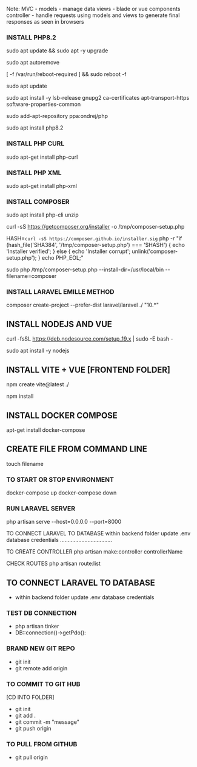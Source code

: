 Note: MVC - models - manage data views - blade or vue components controller - handle requests using models and views to generate final responses as seen in browsers

### INSTALL PHP8.2
sudo apt update && sudo apt -y upgrade

sudo apt autoremove

[ -f /var/run/reboot-required ] && sudo reboot -f

sudo apt update

sudo apt install -y lsb-release gnupg2 ca-certificates apt-transport-https software-properties-common

sudo add-apt-repository ppa:ondrej/php

sudo apt install php8.2

### INSTALL PHP CURL
sudo apt-get install php-curl

### INSTALL PHP XML
sudo apt-get install php-xml 

### INSTALL COMPOSER
sudo apt install php-cli unzip

curl -sS https://getcomposer.org/installer -o /tmp/composer-setup.php

HASH=`curl -sS https://composer.github.io/installer.sig`
php -r "if (hash_file('SHA384', '/tmp/composer-setup.php') === '$HASH') { echo 'Installer verified'; } else { echo 'Installer corrupt'; unlink('composer-setup.php'); } echo PHP_EOL;"


sudo php /tmp/composer-setup.php --install-dir=/usr/local/bin --filename=composer

### INSTALL LARAVEL EMILLE METHOD
composer create-project --prefer-dist laravel/laravel ./ "10.*" 

## INSTALL NODEJS AND VUE
curl -fsSL https://deb.nodesource.com/setup_19.x | sudo -E bash -

sudo apt install -y nodejs

## INSTALL VITE + VUE [FRONTEND FOLDER]
npm create vite@latest ./

npm install

## INSTALL DOCKER COMPOSE
apt-get install docker-compose

## CREATE FILE FROM COMMAND LINE
touch filename

### TO START OR STOP ENVIRONMENT
docker-compose up
docker-compose down

### RUN LARAVEL SERVER
php artisan serve --host=0.0.0.0 --port=8000

TO CONNECT LARAVEL TO DATABASE
within backend folder update .env database credentials
..................................

TO CREATE CONTROLLER
php artisan make:controller controllerName

CHECK ROUTES
php artisan route:list

## TO CONNECT LARAVEL TO DATABASE
- within backend folder update .env database credentials

### TEST DB CONNECTION
- php artisan tinker
- DB::connection()->getPdo():


### BRAND NEW GIT REPO
- git init
- git remote add origin <repourl>

### TO COMMIT TO GIT HUB
[CD INTO FOLDER]
- git init 
- git add .
- git commit -m "message"
- git push origin <branchName>

### TO PULL FROM GITHUB
- git pull origin <main>


